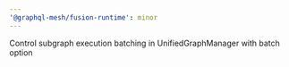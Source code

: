 ```yaml
---
'@graphql-mesh/fusion-runtime': minor
---
```


Control subgraph execution batching in UnifiedGraphManager with batch option

